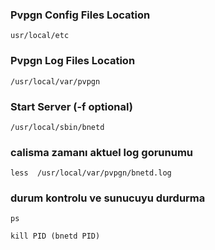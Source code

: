 ### Pvpgn Config Files Location
```
usr/local/etc
```

### Pvpgn Log Files Location
```
/usr/local/var/pvpgn
```

### Start Server (-f optional)
```
/usr/local/sbin/bnetd
```

### calisma zamanı aktuel log gorunumu
```
less  /usr/local/var/pvpgn/bnetd.log
```

### durum kontrolu ve sunucuyu durdurma
```
ps
```
```
kill PID (bnetd PID)
```
